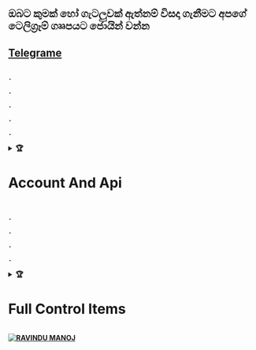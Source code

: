 ## ඔබට කුමක් හෝ ගැටලුවක් ඇත්නම් විසදා ගැනීමට අපගේ ටෙලිග්‍රෑම් ගෲපයට ජොයින් වන්න
## [Telegrame](https://bit.ly/2XrFPCJ)<b>
                                                                                                  .
                                                                                                 .
                                                                                                 .
                                                                                                 .
                                                                                                 .


<details>
    <summary>&#127942 <b><h1>Account And Api</h1></b></summary>

# Heroku Register Link 👇👇👇

## [Heroku Register](https://signup.heroku.com/login)



# Remove Background Api Link👇👇👇

## [Remove.bg](https://www.remove.bg/)



# Bot Link 👇👇👇

## [Sew Queen](https://github.com/Sew01RaviduManoj01KingAndQueen/QueenSew.git)





</details>

                                                                                                 .
                                                                                                 .
                                                                                                 .
                                                                                                 .

<details>
    <summary>&#127942 <b><h1>Full Control Items</h1></b></summary>

# Base 64 encoder Link 👇👇👇

## [img to base 64](https://codebeautify.org/image-to-base64-converter)



# Image Hosting Website

## [img host](https://imgbb.com/)



# Xteam Register Link

## [xteam](https://api.xteam.xyz/register)


</details>






[![RAVINDU MANOJ](https://bit.ly/3AyW139)](https://github.com/Sew01RaviduManoj01KingAndQueen/QueenSew.git)

